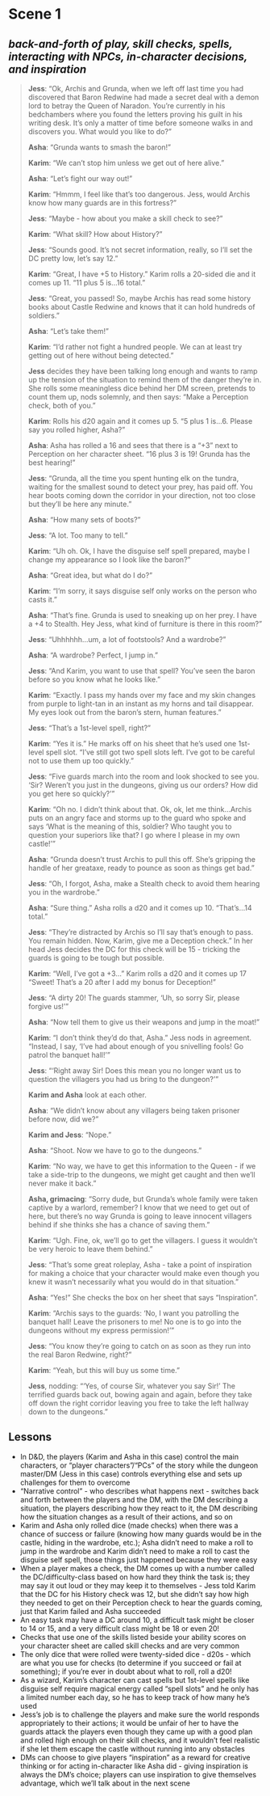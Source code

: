 # Scene 1  

## *back-and-forth of play, skill checks, spells, interacting with NPCs, in-character decisions, and inspiration*  

> **Jess**: “Ok, Archis and Grunda, when we left off last time you had discovered that Baron Redwine had made a secret deal with a demon lord to betray the Queen of Naradon. You’re currently in his bedchambers where you found the letters proving his guilt in his writing desk. It’s only a matter of time before someone walks in and discovers you. What would you like to do?”
>
> **Asha**: “Grunda wants to smash the baron!”
>
> **Karim**: “We can’t stop him unless we get out of here alive.”
>
> **Asha**: “Let’s fight our way out!”
>
> **Karim**: “Hmmm, I feel like that’s too dangerous. Jess, would Archis know how many guards are in this fortress?”
>
> **Jess**: “Maybe - how about you make a skill check to see?”
>
> **Karim**: “What skill? How about History?”
>
> **Jess**: “Sounds good. It’s not secret information, really, so I’ll set the DC pretty low, let’s say 12.”
>
> **Karim**: “Great, I have +5 to History.” Karim rolls a 20-sided die and it comes up 11. “11 plus 5 is…16 total.”
>
> **Jess**: “Great, you passed! So, maybe Archis has read some history books about Castle Redwine and knows that it can hold hundreds of soldiers.”
>
> **Asha**: “Let’s take them!”
>
> **Karim**: “I’d rather not fight a hundred people. We can at least try getting out of here without being detected.”
>
> **Jess** decides they have been talking long enough and wants to ramp up the tension of the situation to remind them of the danger they’re in. She rolls some meaningless dice behind her DM screen, pretends to count them up, nods solemnly, and then says: “Make a Perception check, both of you.”
>
> **Karim**: Rolls his d20 again and it comes up 5. “5 plus 1 is…6. Please say you rolled higher, Asha?”
>
> **Asha**: Asha has rolled a 16 and sees that there is a “+3” next to Perception on her character sheet. “16 plus 3 is 19! Grunda has the best hearing!”
>
> **Jess**: “Grunda, all the time you spent hunting elk on the tundra, waiting for the smallest sound to detect your prey, has paid off. You hear boots coming down the corridor in your direction, not too close but they’ll be here any minute.”
>
> **Asha**: “How many sets of boots?”
>
> **Jess**: “A lot. Too many to tell.”
>
> **Karim**: “Uh oh. Ok, I have the disguise self spell prepared, maybe I change my appearance so I look like the baron?”
>
> **Asha**: “Great idea, but what do I do?”
>
> **Karim**: “I’m sorry, it says disguise self only works on the person who casts it.”
>
> **Asha**: “That’s fine. Grunda is used to sneaking up on her prey. I have a +4 to Stealth. Hey Jess, what kind of furniture is there in this room?”
>
> **Jess**: “Uhhhhhh…um, a lot of footstools? And a wardrobe?”
>
> **Asha**: “A wardrobe? Perfect, I jump in.”
>
> **Jess**: “And Karim, you want to use that spell? You’ve seen the baron before so you know what he looks like.”
>
> **Karim**: “Exactly. I pass my hands over my face and my skin changes from purple to light-tan in an instant as my horns and tail disappear. My eyes look out from the baron’s stern, human features.”
>
> **Jess**: “That’s a 1st-level spell, right?”
>
> **Karim**: “Yes it is.” He marks off on his sheet that he’s used one 1st-level spell slot. “I’ve still got two spell slots left. I’ve got to be careful not to use them up too quickly.”
>
> **Jess**: “Five guards march into the room and look shocked to see you. ‘Sir? Weren’t you just in the dungeons, giving us our orders? How did you get here so quickly?’”
>
> **Karim**: “Oh no. I didn’t think about that. Ok, ok, let me think…Archis puts on an angry face and storms up to the guard who spoke and says ‘What is the meaning of this, soldier? Who taught you to question your superiors like that? I go where I please in my own castle!’”
>
> **Asha**: “Grunda doesn’t trust Archis to pull this off. She’s gripping the handle of her greataxe, ready to pounce as soon as things get bad.”
>
> **Jess**: “Oh, I forgot, Asha, make a Stealth check to avoid them hearing you in the wardrobe.”
>
> **Asha**: “Sure thing.” Asha rolls a d20 and it comes up 10. “That’s…14 total.”
>
> **Jess**: “They’re distracted by Archis so I’ll say that’s enough to pass. You remain hidden. Now, Karim, give me a Deception check.” In her head Jess decides the DC for this check will be 15 - tricking the guards is going to be tough but possible.
>
> **Karim**: “Well, I’ve got a +3…” Karim rolls a d20 and it comes up 17 “Sweet! That’s a 20 after I add my bonus for Deception!”
>
> **Jess**: “A dirty 20! The guards stammer, ‘Uh, so sorry Sir, please forgive us!’”
>
> **Asha**: “Now tell them to give us their weapons and jump in the moat!”
>
> **Karim**: “I don’t think they’d do that, Asha.” Jess nods in agreement. “Instead, I say, ‘I’ve had about enough of you snivelling fools! Go patrol the banquet hall!’”
>
> **Jess**: “‘Right away Sir! Does this mean you no longer want us to question the villagers you had us bring to the dungeon?’”
>
> **Karim and Asha** look at each other.
>
> **Asha**: “We didn’t know about any villagers being taken prisoner before now, did we?”
>
> **Karim and Jess**: “Nope.”
>
> **Asha**: “Shoot. Now we have to go to the dungeons.”
>
> **Karim**: “No way, we have to get this information to the Queen - if we take a side-trip to the dungeons, we might get caught and then we’ll never make it back.”
>
> **Asha, grimacing**: “Sorry dude, but Grunda’s whole family were taken captive by a warlord, remember? I know that we need to get out of here, but there’s no way Grunda is going to leave innocent villagers behind if she thinks she has a chance of saving them.”
>
> **Karim**: “Ugh. Fine, ok, we’ll go to get the villagers. I guess it wouldn’t be very heroic to leave them behind.”
>
> **Jess**: “That’s some great roleplay, Asha - take a point of inspiration for making a choice that your character would make even though you knew it wasn’t necessarily what you would do in that situation.”
>
> **Asha**: “Yes!” She checks the box on her sheet that says “Inspiration”.
>
> **Karim**: “Archis says to the guards: ‘No, I want you patrolling the banquet hall! Leave the prisoners to me! No one is to go into the dungeons without my express permission!’”
>
> **Jess**: “You know they’re going to catch on as soon as they run into the real Baron Redwine, right?”
>
> **Karim**: “Yeah, but this will buy us some time.”
>
> **Jess**, nodding: “‘Yes, of course Sir, whatever you say Sir!’ The terrified guards back out, bowing again and again, before they take off down the right corridor leaving you free to take the left hallway down to the dungeons.”

## Lessons

- In D&D, the players (Karim and Asha in this case) control the main characters, or “player characters”/“PCs” of the story while the dungeon master/DM (Jess in this case) controls everything else and sets up challenges for them to overcome
- “Narrative control” - who describes what happens next - switches back and forth between the players and the DM, with the DM describing a situation, the players describing how they react to it, the DM describing how the situation changes as a result of their actions, and so on
- Karim and Asha only rolled dice (made checks) when there was a chance of success or failure (knowing how many guards would be in the castle, hiding in the wardrobe, etc.); Asha didn’t need to make a roll to jump in the wardrobe and Karim didn’t need to make a roll to cast the disguise self spell, those things just happened because they were easy
- When a player makes a check, the DM comes up with a number called the DC/difficulty-class based on how hard they think the task is; they may say it out loud or they may keep it to themselves - Jess told Karim that the DC for his History check was 12, but she didn’t say how high they needed to get on their Perception check to hear the guards coming, just that Karim failed and Asha succeeded
- An easy task may have a DC around 10, a difficult task might be closer to 14 or 15, and a very difficult class might be 18 or even 20!
- Checks that use one of the skills listed beside your ability scores on your character sheet are called skill checks and are very common
- The only dice that were rolled were twenty-sided dice - d20s - which are what you use for checks (to determine if you succeed or fail at something); if you’re ever in doubt about what to roll, roll a d20!
- As a wizard, Karim’s character can cast spells but 1st-level spells like disguise self require magical energy called “spell slots” and he only has a limited number each day, so he has to keep track of how many he’s used
- Jess’s job is to challenge the players and make sure the world responds appropriately to their actions; it would be unfair of her to have the guards attack the players even though they came up with a good plan and rolled high enough on their skill checks, and it wouldn’t feel realistic if she let them escape the castle without running into any obstacles
- DMs can choose to give players “inspiration” as a reward for creative thinking or for acting in-character like Asha did - giving inspiration is always the DM’s choice; players can use inspiration to give themselves advantage, which we’ll talk about in the next scene
